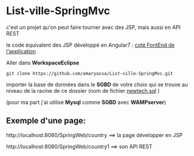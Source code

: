 # List-ville-SpringMvc

c'est un projet qu'on peut faire tourner avec des JSP, mais aussi en API REST

le code équivalent des JSP développé en Angular7 : [coté FontEnd de l'application ](https://github.com/amaryassa/List-ville-Angular)


Aller dans **WorkspaceEclipse**

```git clone https://github.com/amaryassa/List-ville-SpringMvc.git```

importer la base de données dans le **SGBD** de votre choix  qui se trouve au niveau de la racine de ce dossier (nom de fichier [newtech.sql](https://github.com/amaryassa/List-ville-SpringMvc/blob/master/newtech.sql) )

(pour ma part j'ai utilisé **Mysql** comme **SGBD**  avec **WAMPserver**)




## Exemple d'une page:

http://localhost:8080/SpringWeb/country ==> la page développer en JSP

http://localhost:8080/SpringWeb/country1 ==> son API REST
